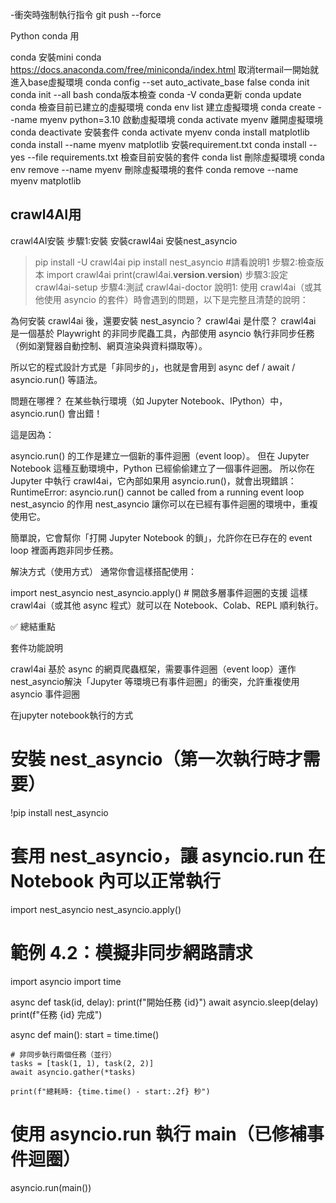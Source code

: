-衝突時強制執行指令
git push --force   

Python conda 用

conda
安裝mini conda
https://docs.anaconda.com/free/miniconda/index.html
取消termail一開始就進入base虛擬環境
conda config --set auto_activate_base false
conda init
conda init --all bash
conda版本檢查
conda -V
conda更新
conda update conda
檢查目前已建立的虛擬環境
conda env list
建立虛擬環境
conda create --name myenv python=3.10
啟動虛擬環境
conda activate myenv
離開虛擬環境
conda deactivate
安裝套件
conda activate myenv
conda install matplotlib
conda install --name myenv matplotlib
安裝requirement.txt
conda install --yes --file requirements.txt
檢查目前安裝的套件
conda list
刪除虛擬環境
conda env remove --name myenv
刪除虛擬環境的套件
conda remove --name myenv matplotlib



## crawl4AI用

crawl4AI安裝
步驟1:安裝
安裝crawl4ai
安裝nest_asyncio
> pip install -U crawl4ai
> pip install nest_asyncio  #請看說明1
步驟2:檢查版本
import crawl4ai
print(crawl4ai.__version__.__version__)
步驟3:設定
> crawl4ai-setup
步驟4:測試
> crawl4ai-doctor
說明1:
使用 crawl4ai（或其他使用 asyncio 的套件）時會遇到的問題，以下是完整且清楚的說明：

為何安裝 crawl4ai 後，還要安裝 nest_asyncio？
crawl4ai 是什麼？
crawl4ai 是一個基於 Playwright 的非同步爬蟲工具，內部使用 asyncio 執行非同步任務（例如瀏覽器自動控制、網頁渲染與資料擷取等）。

所以它的程式設計方式是「非同步的」，也就是會用到 async def / await / asyncio.run() 等語法。

問題在哪裡？
在某些執行環境（如 Jupyter Notebook、IPython）中，asyncio.run() 會出錯！

這是因為：

asyncio.run() 的工作是建立一個新的事件迴圈（event loop）。
但在 Jupyter Notebook 這種互動環境中，Python 已經偷偷建立了一個事件迴圈。
所以你在 Jupyter 中執行 crawl4ai，它內部如果用 asyncio.run()，就會出現錯誤：
RuntimeError: asyncio.run() cannot be called from a running event loop
nest_asyncio 的作用
nest_asyncio 讓你可以在已經有事件迴圈的環境中，重複使用它。

簡單說，它會幫你「打開 Jupyter Notebook 的鎖」，允許你在已存在的 event loop 裡面再跑非同步任務。

解決方式（使用方式）
通常你會這樣搭配使用：

import nest_asyncio
nest_asyncio.apply()  # 開啟多層事件迴圈的支援
這樣 crawl4ai（或其他 async 程式）就可以在 Notebook、Colab、REPL 順利執行。

✅ 總結重點

套件功能說明

crawl4ai 基於 async 的網頁爬蟲框架，需要事件迴圈（event loop）運作 nest_asyncio解決「Jupyter 等環境已有事件迴圈」的衝突，允許重複使用 asyncio 事件迴圈

在jupyter notebook執行的方式
# 安裝 nest_asyncio（第一次執行時才需要）
!pip install nest_asyncio

# 套用 nest_asyncio，讓 asyncio.run 在 Notebook 內可以正常執行
import nest_asyncio
nest_asyncio.apply()

# 範例 4.2：模擬非同步網路請求
import asyncio
import time

async def task(id, delay):
    print(f"開始任務 {id}")
    await asyncio.sleep(delay)
    print(f"任務 {id} 完成")

async def main():
    start = time.time()

    # 非同步執行兩個任務（並行）
    tasks = [task(1, 1), task(2, 2)]
    await asyncio.gather(*tasks)

    print(f"總耗時: {time.time() - start:.2f} 秒")

# 使用 asyncio.run 執行 main（已修補事件迴圈）
asyncio.run(main())